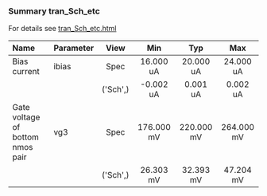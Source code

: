 ### Summary tran_Sch_etc

For details see <a href='tran_Sch_etc.html'>tran_Sch_etc.html</a>

|**Name**|**Parameter**|**View**|**Min** | **Typ** | **Max**|
|:---|:---|:---:|:---:|:---:|:---:|
|Bias current|ibias | Spec | 16.000 uA | 20.000 uA | 24.000 uA |
| | | ('Sch',)|-0.002 uA | 0.001 uA | 0.002 uA |
|Gate voltage of bottom nmos pair|vg3 | Spec | 176.000 mV | 220.000 mV | 264.000 mV |
| | | ('Sch',)|26.303 mV | 32.393 mV | 47.204 mV |

